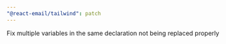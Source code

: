 ```yaml
---
"@react-email/tailwind": patch
---
```


Fix multiple variables in the same declaration not being replaced properly
